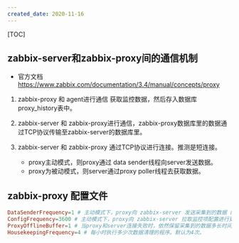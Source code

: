```yaml
---
created_date: 2020-11-16
---
```


[TOC]

## zabbix-server和zabbix-proxy间的通信机制

- 官方文档 https://www.zabbix.com/documentation/3.4/manual/concepts/proxy

1. zabbix-proxy 和 agent进行通信 获取监控数据，然后存入数据库proxy_history表中。

2. zabbix-server 和 zabbix-proxy进行通信，zabbix-proxy数据库里的数据通过TCP协议传输至zabbix-server的数据库里。

3. zabbix-server 和 zabbix-proxy 通过TCP协议进行连接。推测是短连接。

   - proxy主动模式，则proxy通过 data sender线程向server发送数据。
   - proxy为被动模式，则server通过proxy poller线程去获取数据。

## zabbix-proxy 配置文件

```conf
DataSenderFrequency=1 # 主动模式下，proxy向 zabbix-server 发送采集到的数据 的时间间隔。默认为1秒 。
ConfigFrequency=3600 # 主动模式下，proxy向 zabbix-server 拉取监控项配置进行更新 的时间间隔。默认为1小时。
ProxyOfflineBuffer=1 # 当proxy和server连接失败时，依然保留采集到的数据多长时间。 默认为1小时。
HousekeepingFrequency=4 # 每小时执行多少次数据清理的程序。默认为4次。
```
